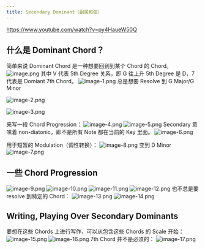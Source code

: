 ```yaml
---
title: Secondary Dominant（副属和弦）
---
```


https://www.youtube.com/watch?v=py4HaueW50Q

## 什么是 Dominant Chord？

简单来说 Dominant Chord 是一种想要回到到某个 Chord 的 Chord。
![image.png](/images/Pub_Note_SecondaryDominant/image.png)
其中 V 代表 5th Degree 关系，即 G 往上升 5th Degree 是 D，7 代表是 Domiant 7th Chord。
![image-1.png](/images/Pub_Note_SecondaryDominant/image-1.png)
总是想要 Resolve 到 G Major/G Minor

![image-2.png](/images/Pub_Note_SecondaryDominant/image-2.png)

![image-3.png](/images/Pub_Note_SecondaryDominant/image-3.png)

来写一段 Chord Progression：
![image-4.png](/images/Pub_Note_SecondaryDominant/image-4.png)
![image-5.png](/images/Pub_Note_SecondaryDominant/image-5.png)
Secondary 意味着 non-diatonic，即不是所有 Note 都在当前的 Key 里面。
![image-6.png](/images/Pub_Note_SecondaryDominant/image-6.png)

用于短暂的 Modulation（调性转换）：
![image-8.png](/images/Pub_Note_SecondaryDominant/image-8.png)
变到 D Minor
![image-7.png](/images/Pub_Note_SecondaryDominant/image-7.png)

## 一些 Chord Progression

![image-9.png](/images/Pub_Note_SecondaryDominant/image-9.png)
![image-10.png](/images/Pub_Note_SecondaryDominant/image-10.png)
![image-11.png](/images/Pub_Note_SecondaryDominant/image-11.png)
![image-12.png](/images/Pub_Note_SecondaryDominant/image-12.png)
也不总是要 resolve 到特定的 Chord：
![image-13.png](/images/Pub_Note_SecondaryDominant/image-13.png)
![image-14.png](/images/Pub_Note_SecondaryDominant/image-14.png)

## Writing, Playing Over Secondary Dominants

要想在这些 Chords 上进行写作，可以从包含这些 Chords 的 Scale 开始：
![image-15.png](/images/Pub_Note_SecondaryDominant/image-15.png)
![image-16.png](/images/Pub_Note_SecondaryDominant/image-16.png)
7th Chord 并不是必须的：
![image-17.png](/images/Pub_Note_SecondaryDominant/image-17.png)
